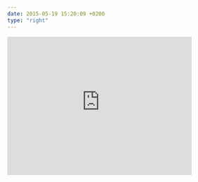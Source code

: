 ```yaml
---
date: 2015-05-19 15:20:09 +0200
type: "right"
---
```

<iframe width="420" height="315" src="https://www.youtube.com/embed/AcdxQnuJf9A" frameborder="0" allowfullscreen></iframe>
